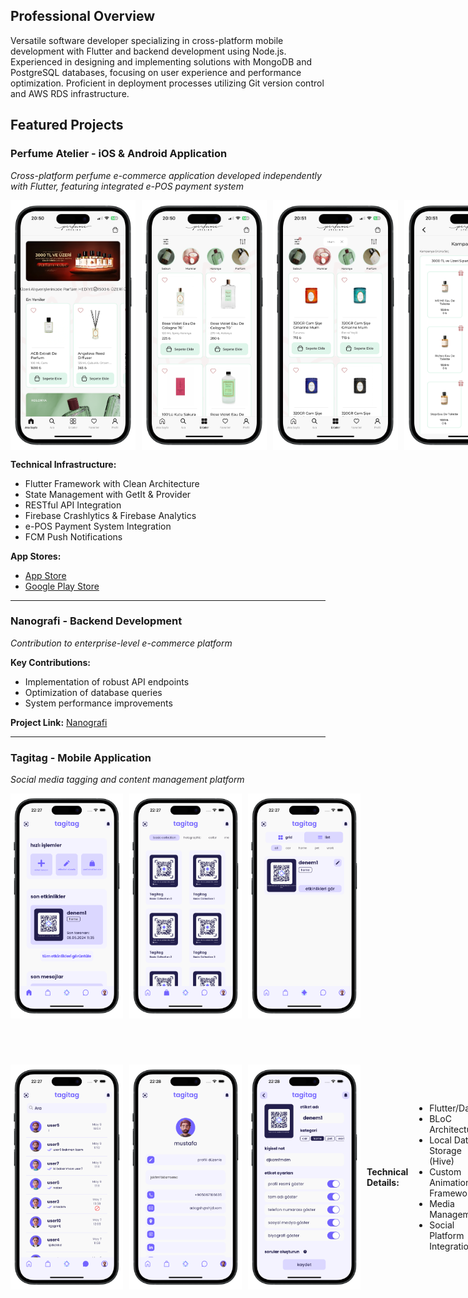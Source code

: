 ## Professional Overview
Versatile software developer specializing in cross-platform mobile development with Flutter and backend development using Node.js. Experienced in designing and implementing solutions with MongoDB and PostgreSQL databases, focusing on user experience and performance optimization. Proficient in deployment processes utilizing Git version control and AWS RDS infrastructure.

## Featured Projects

### Perfume Atelier - iOS & Android Application
*Cross-platform perfume e-commerce application developed independently with Flutter, featuring integrated e-POS payment system*

<div style="display: flex; flex-direction: row; gap: 10px; justify-content: space-between; align-items: center;">
<img src="./assets/perfume_atelier/IMG_2228-portrait.png" width="200" height="400" style="object-fit: cover;">
<img src="./assets/perfume_atelier/IMG_2229-portrait.png" width="200" height="400" style="object-fit: cover;">
<img src="./assets/perfume_atelier/IMG_2230-portrait.png" width="200" height="400" style="object-fit: cover;">
<img src="./assets/perfume_atelier/IMG_2231-portrait.png" width="200" height="400" style="object-fit: cover;">
</div>


**Technical Infrastructure:**
- Flutter Framework with Clean Architecture
- State Management with GetIt & Provider
- RESTful API Integration
- Firebase Crashlytics & Firebase Analytics
- e-POS Payment System Integration
- FCM Push Notifications

**App Stores:**
- [App Store](https://apps.apple.com/tr/app/perfume-atelier/id6505069260?l=tr)
- [Google Play Store](https://play.google.com/store/apps/details?id=com.osicrew.perfume_atelier&hl=tr)

---

### Nanografi - Backend Development
*Contribution to enterprise-level e-commerce platform*

**Key Contributions:**
- Implementation of robust API endpoints
- Optimization of database queries
- System performance improvements

**Project Link:** [Nanografi](https://nanografi.com)

---

### Tagitag - Mobile Application
*Social media tagging and content management platform*

<div style="display: flex; flex-direction: row; gap: 10px; justify-content: space-between; align-items: center;">
  <img src="./assets/tagitag/1.png" width="180" height="360" style="object-fit: cover;">
  <img src="./assets/tagitag/2.png" width="180" height="360" style="object-fit: cover;">
  <img src="./assets/tagitag/3.png" width="180" height="360" style="object-fit: cover;">
</div>
<div style="display: flex; flex-direction: row; gap: 10px; justify-content: space-between; align-items: center; margin-top: 10px;">
  <img src="./assets/tagitag/4.png" width="180" height="360" style="object-fit: cover;">
  <img src="./assets/tagitag/5.png" width="180" height="360" style="object-fit: cover;">
  <img src="./assets/tagitag/6.png" width="180" height="360" style="object-fit: cover;">

**Technical Details:**
- Flutter/Dart
- BLoC Architecture
- Local Data Storage (Hive)
- Custom Animation Framework
- Media Management
- Social Platform Integration

---

### Para Piyasam - Financial Markets Application
*Real-time financial market tracking and analysis platform*

<div style="display: flex; flex-direction: row; gap: 10px; justify-content: space-between; align-items: center;">
  <img src="./assets/para_piyasam/1.png" width="180" height="360" style="object-fit: cover;">
  <img src="./assets/para_piyasam/2.png" width="180" height="360" style="object-fit: cover;">
  <img src="./assets/para_piyasam/3.png" width="180" height="360" style="object-fit: cover;">
</div>
<div style="display: flex; flex-direction: row; gap: 10px; justify-content: space-between; align-items: center; margin-top: 10px;">
  <img src="./assets/para_piyasam/4.png" width="180" height="360" style="object-fit: cover;">
  <img src="./assets/para_piyasam/5.png" width="180" height="360" style="object-fit: cover;">
  <img src="./assets/para_piyasam/6.png" width="180" height="360" style="object-fit: cover;">
</div>

**Technical Architecture:**
- Flutter Framework
- GetX State Management
- Real-Time Data Integration
- Advanced Graphical Libraries
- Secure Local Storage
- Socket.io Integration

---

### Mag Partstore - iOS & Android Application
*Comprehensive e-commerce platform developed with Flutter, offering over 40,000 construction machinery parts*

<div style="display: flex; flex-direction: row; gap: 10px; justify-content: space-between; align-items: center;">
<img src="./assets/mag_store/1.webp" width="200" height="400" style="object-fit: cover;">
<img src="./assets/mag_store/2.webp" width="200" height="400" style="object-fit: cover;">
<img src="./assets/mag_store/3.webp" width="200" height="400" style="object-fit: cover;">
</div>


**Technical Infrastructure:**
- Flutter Framework with Clean Architecture
- State Management with GetX
- RESTful API Integration
- Firebase Crashlytics & Firebase Analytics

**App Stores:**
- [App Store](https://apps.apple.com/gb/app/mag-partstore/id6448987804)
- [Google Play Store](https://play.google.com/store/apps/details?id=com.osicrew.mag_store)

---

### ASP Partstore - iOS & Android Application
*Comprehensive e-commerce platform developed with Flutter, offering heavy machinery parts*

<div style="display: flex; flex-direction: row; gap: 10px; justify-content: space-between; align-items: center;">
<img src="./assets/asp_partstore/1.png" width="200" height="400" style="object-fit: cover;">
<img src="./assets/asp_partstore/2.png" width="200" height="400" style="object-fit: cover;">
<img src="./assets/asp_partstore/3.png" width="200" height="400" style="object-fit: cover;">
<img src="./assets/asp_partstore/4.png" width="200" height="400" style="object-fit: cover;">
</div>


**Technical Infrastructure:**
- Flutter Framework with Clean Architecture
- State Management with GetIt & GetX
- RESTful API Integration
- Firebase Crashlytics & Firebase Analytics


---

### Nöbetçi Noter - Location Services Application
*Notary office locator and information system*

<div style="display: flex; flex-direction: row; gap: 10px; justify-content: space-between; align-items: center;">
<img src="./assets/nobetci_noter/1.png" width="200" height="400" style="object-fit: cover;">
<img src="./assets/nobetci_noter/2.png" width="200" height="400" style="object-fit: cover;">
<img src="./assets/nobetci_noter/3.png" width="200" height="400" style="object-fit: cover;">
<img src="./assets/nobetci_noter/4.png" width="200" height="400" style="object-fit: cover;">
</div>

**Technical Architecture:**
- Flutter Framework
- Google Maps Integration
- Location Services
- RESTful API Integration
- Local Data Management
- Material Design Components

## Technical Expertise

### Development
- Cross-Platform Mobile Development (Flutter)
- App Store Publishing and Certification Process
- Google Play Store Distribution and Publishing Management
- Backend Integration
- API Development
- Linux Bash Scripting
- AWS RDS
- PostgreSQL
- MongoDB
- Node.js
- AWS EC2

### Tools & Technologies
- Version Control (Git)
- CI/CD
- Firebase Services
- Cloud Services
- Analytics Integration

## Contact Information
- E-mail: [mustafakurt98@outlook.com](mailto:mustafakurt98@outlook.com)
- LinkedIn: [Mustafa Kurt](https://linkedin.com/in/mustafakurt98)
- GitHub: [MustafaKurt98](https://github.com/mustafakurt98)